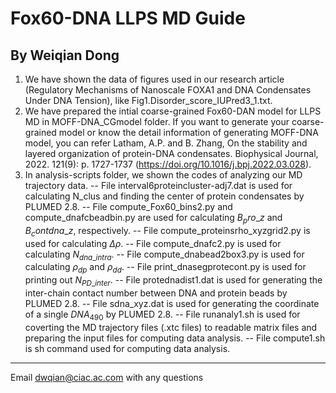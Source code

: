 # Fox60-DNA LLPS MD Guide
By Weiqian Dong
----------------------

1. We have shown the data of figures used in our research article (Regulatory Mechanisms of Nanoscale FOXA1 and DNA Condensates Under DNA Tension), like Fig1.Disorder_score_IUPred3_1.txt.
2. We have prepared the intial coarse-grained Fox60-DAN model for LLPS MD in MOFF-DNA_CGmodel folder. If you want to generate your coarse-grained model or know the detail information of generating MOFF-DNA model, you can refer Latham, A.P. and B. Zhang, On the stability and layered organization of protein-DNA condensates. Biophysical Journal, 2022. 121(9): p. 1727-1737 (https://doi.org/10.1016/j.bpj.2022.03.028).
3. In analysis-scripts folder, we shown the codes of analyzing our MD trajectory data.
   -- File interval6proteincluster-adj7.dat is used for calculating N_clus and finding the center of protein condensates by PLUMED 2.8.
   -- File compute_Fox60_bins2.py and compute_dnafcbeadbin.py are used for calculating $B_pro\_z$ and $B_contdna\_z$, respectively.
   -- File compute_proteinsrho_xyzgrid2.py is used for calculating $\Delta\rho$.
   -- File compute_dnafc2.py is used for calculating $N_{dna\_intra}$.
   -- File compute_dnabead2box3.py is used for calculating $\rho_{dp}$ and $\rho_{dd}$.
   -- File print_dnasegprotecont.py is used for printing out $N_{PD\_inter}$.
   -- File protednadist1.dat is used for generating the inter-chain contact number between DNA and protein beads by PLUMED 2.8.
   -- File sdna_xyz.dat is used for generating the coordinate of a single $DNA_{490}$ by PLUMED 2.8.
   -- File runanaly1.sh is used for coverting the MD trajectory files (.xtc files) to readable matrix files and preparing the input files for computing data analysis.
   -- File compute1.sh is sh command used for computing data analysis.

------------------------
Email dwqian@ciac.ac.com with any questions
